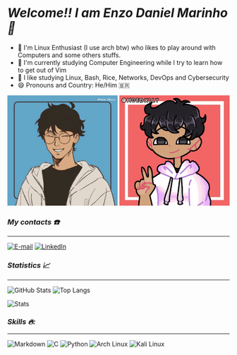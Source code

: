 # *Welcome!! I am Enzo Daniel Marinho 👋*

- 🐧 I'm Linux Enthusiast (I use arch btw) who likes to play around with Computers and some others stuffs.
- 🔭 I'm currently studying Computer Engineering while I try to learn how to get out of Vim 
- 🌱 I like studying Linux, Bash, Rice, Networks, DevOps and Cybersecurity 
- 😄 Pronouns and Country: He/Him 🇧🇷

<IMG SRC="enzogif.gif" class="animated-gif" width="250" height="250"/> <IMG SRC="enzogif2.gif" class="animated-gif" width="250" height="250"/>
  
### _My contacts ☎️_
---
[![E-mail](https://img.shields.io/badge/-Email-8a653b?style=for-the-badge&logo=microsoft-outlook&logoColor=E94D5F)](mailto:gomes.enzodani@gmail.com)
[![LinkedIn](https://img.shields.io/badge/-LinkedIn-8a653b?style=for-the-badge&logo=linkedin&logoColor=30A3DC)](https://www.linkedin.com/in/enzzodani/)


### *Statistics 📈*
---
![GitHub Stats](https://github-readme-stats.vercel.app/api?username=enzzodani&theme=gruvbox&show_icons=true&include_all_commits=true&custom_title=enzzodani)  ![Top Langs](https://github-readme-stats-git-masterrstaa-rickstaa.vercel.app/api/top-langs/?username=enzzodani&theme=gruvbox&layout=donut)

![Stats](https://github-profile-summary-cards.vercel.app/api/cards/profile-details?username=enzzodani&theme=gruvbox)

### *Skills 🔥:*
---

![Markdown](https://img.shields.io/badge/Markdown-8a653b?style=for-the-badge&logo=markdown)
![C](https://img.shields.io/badge/C-8a653b?style=for-the-badge&logo=c)
![Python](https://img.shields.io/badge/python-8a653b?style=for-the-badge&logo=python&logoColor=ffdd54)
![Arch Linux](https://img.shields.io/badge/Arch%20Linux-8a653b?style=for-the-badge&logo=arch-linux&logoColor=fff)
![Kali Linux](https://img.shields.io/badge/Kali-8a653b?style=for-the-badge&logo=kalilinux&logoColor=white)

